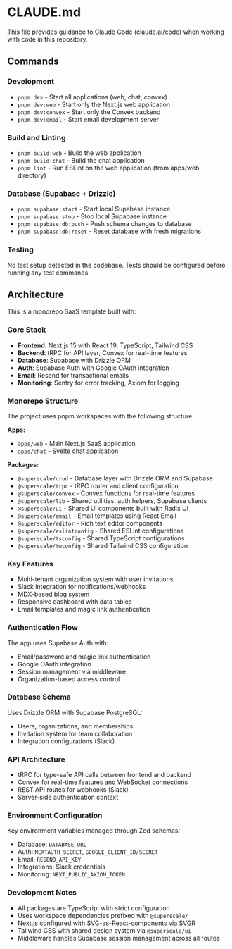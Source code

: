 # CLAUDE.md

This file provides guidance to Claude Code (claude.ai/code) when working with code in this repository.

## Commands

### Development
- `pnpm dev` - Start all applications (web, chat, convex)
- `pnpm dev:web` - Start only the Next.js web application
- `pnpm dev:convex` - Start only the Convex backend
- `pnpm dev:email` - Start email development server

### Build and Linting
- `pnpm build:web` - Build the web application
- `pnpm build:chat` - Build the chat application
- `pnpm lint` - Run ESLint on the web application (from apps/web directory)

### Database (Supabase + Drizzle)
- `pnpm supabase:start` - Start local Supabase instance
- `pnpm supabase:stop` - Stop local Supabase instance
- `pnpm supabase:db:push` - Push schema changes to database
- `pnpm supabase:db:reset` - Reset database with fresh migrations

### Testing
No test setup detected in the codebase. Tests should be configured before running any test commands.


## Architecture

This is a monorepo SaaS template built with:

### Core Stack
- **Frontend**: Next.js 15 with React 19, TypeScript, Tailwind CSS
- **Backend**: tRPC for API layer, Convex for real-time features
- **Database**: Supabase with Drizzle ORM
- **Auth**: Supabase Auth with Google OAuth integration
- **Email**: Resend for transactional emails
- **Monitoring**: Sentry for error tracking, Axiom for logging

### Monorepo Structure
The project uses pnpm workspaces with the following structure:

**Apps:**
- `apps/web` - Main Next.js SaaS application
- `apps/chat` - Svelte chat application

**Packages:**
- `@superscale/crud` - Database layer with Drizzle ORM and Supabase
- `@superscale/trpc` - tRPC router and client configuration
- `@superscale/convex` - Convex functions for real-time features
- `@superscale/lib` - Shared utilities, auth helpers, Supabase clients
- `@superscale/ui` - Shared UI components built with Radix UI
- `@superscale/email` - Email templates using React Email
- `@superscale/editor` - Rich text editor components
- `@superscale/eslintconfig` - Shared ESLint configurations
- `@superscale/tsconfig` - Shared TypeScript configurations
- `@superscale/twconfig` - Shared Tailwind CSS configuration

### Key Features
- Multi-tenant organization system with user invitations
- Slack integration for notifications/webhooks
- MDX-based blog system
- Responsive dashboard with data tables
- Email templates and magic link authentication

### Authentication Flow
The app uses Supabase Auth with:
- Email/password and magic link authentication
- Google OAuth integration
- Session management via middleware
- Organization-based access control

### Database Schema
Uses Drizzle ORM with Supabase PostgreSQL:
- Users, organizations, and memberships
- Invitation system for team collaboration
- Integration configurations (Slack)

### API Architecture
- tRPC for type-safe API calls between frontend and backend
- Convex for real-time features and WebSocket connections
- REST API routes for webhooks (Slack)
- Server-side authentication context

### Environment Configuration
Key environment variables managed through Zod schemas:
- Database: `DATABASE_URL`
- Auth: `NEXTAUTH_SECRET`, `GOOGLE_CLIENT_ID/SECRET`
- Email: `RESEND_API_KEY`
- Integrations: Slack credentials
- Monitoring: `NEXT_PUBLIC_AXIOM_TOKEN`

### Development Notes
- All packages are TypeScript with strict configuration
- Uses workspace dependencies prefixed with `@superscale/`
- Next.js configured with SVG-as-React-components via SVGR
- Tailwind CSS with shared design system via `@superscale/ui`
- Middleware handles Supabase session management across all routes